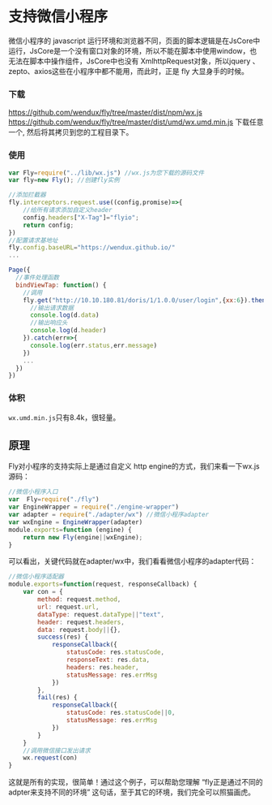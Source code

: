# 支持微信小程序

微信小程序的 javascript 运行环境和浏览器不同，页面的脚本逻辑是在JsCore中运行，JsCore是一个没有窗口对象的环境，所以不能在脚本中使用window，也无法在脚本中操作组件，JsCore中也没有 XmlhttpRequest对象，所以jquery 、zepto、axios这些在小程序中都不能用，而此时，正是 fly 大显身手的时候。


### 下载
https://github.com/wendux/fly/tree/master/dist/npm/wx.js 
https://github.com/wendux/fly/tree/master/dist/umd/wx.umd.min.js 
下载任意一个, 然后将其拷贝到您的工程目录下。

### 使用

```javascript
var Fly=require("../lib/wx.js") //wx.js为您下载的源码文件
var fly=new Fly(); //创建fly实例

//添加拦截器
fly.interceptors.request.use((config,promise)=>{
    //给所有请求添加自定义header
    config.headers["X-Tag"]="flyio";
    return config;
})
//配置请求基地址
fly.config.baseURL="https://wendux.github.io/"
...

Page({
  //事件处理函数
  bindViewTap: function() {
    //调用
    fly.get("http://10.10.180.81/doris/1/1.0.0/user/login",{xx:6}).then((d)=>{
      //输出请求数据
      console.log(d.data)
      //输出响应头
      console.log(d.header)
    }).catch(err=>{
      console.log(err.status,err.message)
    })
    ...
  })
})
```



### 体积

`wx.umd.min.js`只有8.4k，很轻量。



## 原理

Fly对小程序的支持实际上是通过自定义 http engine的方式，我们来看一下wx.js源码：

```javascript
//微信小程序入口
var  Fly=require("./fly")
var EngineWrapper = require("./engine-wrapper")
var adapter = require("./adapter/wx") //微信小程序adapter
var wxEngine = EngineWrapper(adapter)
module.exports=function (engine) {
    return new Fly(engine||wxEngine);
}
```

可以看出，关键代码就在adapter/wx中，我们看看微信小程序的adapter代码：

```javascript
//微信小程序适配器
module.exports=function(request, responseCallback) {
    var con = {
        method: request.method,
        url: request.url,
        dataType: request.dataType||"text",
        header: request.headers,
        data: request.body||{},
        success(res) {
            responseCallback({
                statusCode: res.statusCode,
                responseText: res.data,
                headers: res.header,
                statusMessage: res.errMsg
            })
        },
        fail(res) {
            responseCallback({
                statusCode: res.statusCode||0,
                statusMessage: res.errMsg
            })
        }
    }
    //调用微信接口发出请求
    wx.request(con)
}
```

这就是所有的实现，很简单！通过这个例子，可以帮助您理解 “fly正是通过不同的adpter来支持不同的环境” 这句话，至于其它的环境，我们完全可以照猫画虎。
